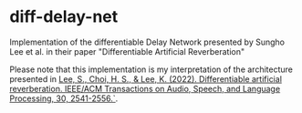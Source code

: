 # diff-delay-net
Implementation of the differentiable Delay Network presented by Sungho Lee et al. in their paper "Differentiable Artificial Reverberation"

Please note that this implementation is my interpretation of the architecture presented in 
[Lee, S., Choi, H. S., & Lee, K. (2022). Differentiable artificial reverberation. IEEE/ACM Transactions on Audio, Speech, and Language Processing, 30, 2541-2556.`](https://ieeexplore.ieee.org/abstract/document/9837411).
